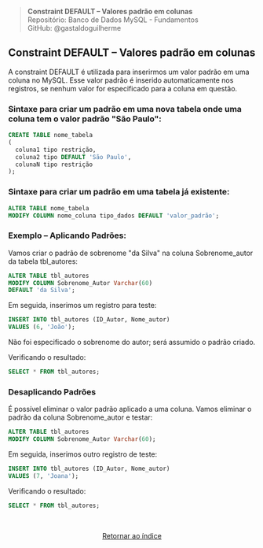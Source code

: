 > **Constraint DEFAULT – Valores padrão em colunas**     
> Repositório: Banco de Dados MySQL - Fundamentos  
> GitHub: @gastaldoguilherme
&nbsp;

## Constraint DEFAULT – Valores padrão em colunas

A constraint DEFAULT é utilizada para inserirmos um valor padrão em uma coluna no MySQL. Esse valor padrão é inserido automaticamente nos registros, se nenhum valor for especificado para a coluna em questão.

### Sintaxe para criar um padrão em uma nova tabela onde uma coluna tem o valor padrão "São Paulo":

```sql
CREATE TABLE nome_tabela
(
  coluna1 tipo restrição,
  coluna2 tipo DEFAULT 'São Paulo',
  colunaN tipo restrição
);
```

### Sintaxe para criar um padrão em uma tabela já existente:

```sql
ALTER TABLE nome_tabela
MODIFY COLUMN nome_coluna tipo_dados DEFAULT 'valor_padrão';
```

### Exemplo – Aplicando Padrões:

Vamos criar o padrão de sobrenome "da Silva" na coluna Sobrenome_autor da tabela tbl_autores:

```sql
ALTER TABLE tbl_autores
MODIFY COLUMN Sobrenome_Autor Varchar(60)
DEFAULT 'da Silva';
```

Em seguida, inserimos um registro para teste:

```sql
INSERT INTO tbl_autores (ID_Autor, Nome_autor)
VALUES (6, 'João');
```

Não foi especificado o sobrenome do autor; será assumido o padrão criado.

Verificando o resultado:

```sql
SELECT * FROM tbl_autores;
```

### Desaplicando Padrões

É possível eliminar o valor padrão aplicado a uma coluna. Vamos eliminar o padrão da coluna Sobrenome_autor e testar:

```sql
ALTER TABLE tbl_autores
MODIFY COLUMN Sobrenome_Autor Varchar(60);
```

Em seguida, inserimos outro registro de teste:

```sql
INSERT INTO tbl_autores (ID_Autor, Nome_autor)
VALUES (7, 'Joana');
```

Verificando o resultado:

```sql
SELECT * FROM tbl_autores;
```


&nbsp;    

<div align="center">
   
[Retornar ao índice](/README.md)

</div>